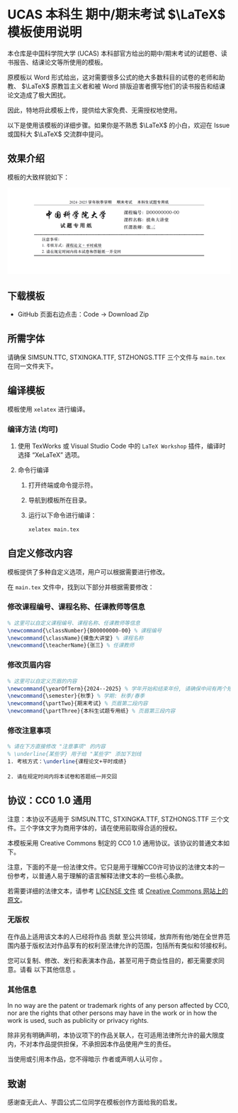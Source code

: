 # UCAS 本科生 期中/期末考试 $\LaTeX$ 模板使用说明

本仓库是中国科学院大学 (UCAS) 本科部官方给出的期中/期末考试的试题卷、读书报告、结课论文等所使用的模板。

原模板以 Word 形式给出，这对需要很多公式的绝大多数科目的试卷的老师和助教、 $\LaTeX$ 原教旨主义者和被 Word 排版迫害者撰写他们的读书报告和结课论文造成了极大困扰。

因此，特地将此模板上传，提供给大家免费、无需授权地使用。

以下是使用该模板的详细步骤。如果你是不熟悉 $\LaTeX$ 的小白，欢迎在 Issue 或国科大 $\LaTeX$ 交流群中提问。

## 效果介绍

模板的大致样貌如下：

![本模板直接编译得到的结果](./assets/image.png)

## 下载模板

- GitHub 页面右边点击：Code -> Download Zip

## 所需字体

请确保 SIMSUN.TTC, STXINGKA.TTF, STZHONGS.TTF 三个文件与 `main.tex` 在同一文件夹下。

## 编译模板

模板使用 `xelatex` 进行编译。

### 编译方法 (均可)

1. 使用 TexWorks 或 Visual Studio Code 中的 `LaTeX Workshop` 插件，编译时选择 “XeLaTeX” 选项。

2. 命令行编译

    1. 打开终端或命令提示符。
    2. 导航到模板所在目录。
    3. 运行以下命令进行编译：

        ```sh
        xelatex main.tex
        ```

## 自定义修改内容

模板提供了多种自定义选项，用户可以根据需要进行修改。

在 `main.tex` 文件中，找到以下部分并根据需要修改：

### 修改课程编号、课程名称、任课教师等信息

```tex
% 这里可以自定义课程编号、课程名称、任课教师等信息
\newcommand{\classNumber}{B00000000-00} % 课程编号
\newcommand{\className}{摸鱼大讲堂} % 课程名称
\newcommand{\teacherName}{张三} % 任课教师
```

### 修改页眉内容

```tex
% 这里可以自定义页眉的内容
\newcommand{\yearOfTerm}{2024--2025} % 学年开始和结束年份, 请确保中间有两个短横线
\newcommand{\semester}{秋季} % 学期: 秋季/春季
\newcommand{\partTwo}{期末考试} % 页眉第二段内容
\newcommand{\partThree}{本科生试题专用纸} % 页眉第三段内容
```

### 修改注意事项

```tex
% 请在下方直接修改 "注意事项" 的内容
% \underline{某些字} 用于给 "某些字" 添加下划线
1. 考核方式：\underline{课程论文+平时成绩}

2. 请在规定时间内将本试卷和答题纸一并交回
```

## 协议：CC0 1.0 通用

注意：本协议不适用于 SIMSUN.TTC, STXINGKA.TTF, STZHONGS.TTF 三个文件。三个字体文字为商用字体的，请在使用前取得合适的授权。

本模板采用 Creative Commons 制定的 CC0 1.0 通用协议。该协议的普通文本如下。

注意，下面的不是一份法律文件。它只是用于理解CC0许可协议的法律文本的一份参考，以普通人易于理解的语言解释法律文本的一些核心条款。

若需要详细的法律文本，请参考 [LICENSE 文件](LICENSE) 或 [Creative Commons 网站上的原文](https://creativecommons.org/publicdomain/zero/1.0/)。

### 无版权
在作品上适用该文本的人已经将作品 贡献 至公共领域，放弃所有他/她在全世界范围内基于版权法对作品享有的权利至法律允许的范围，包括所有类似和邻接权利。

您可以复制、修改、发行和表演本作品，甚至可用于商业性目的，都无需要求同意。请看 以下其他信息 。

### 其他信息

In no way are the patent or trademark rights of any person affected by CC0, nor are the rights that other persons may have in the work or in how the work is used, such as publicity or privacy rights.

除非另有明确声明，本协议项下的作品关联人，在可适用法律所允许的最大限度内，不对本作品提供担保，不承担因本作品使用产生的责任。

当使用或引用本作品，您不得暗示 作者或声明人认可你 。


## 致谢

感谢查无此人、芋圆公式二位同学在模板创作方面给我的启发。
